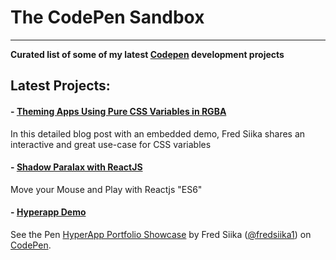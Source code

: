 # The CodePen Sandbox
---
**Curated list of some of my latest [Codepen](https://codepen.io/fredsiika) development projects**


## Latest Projects: 

#### - [Theming Apps Using Pure CSS Variables in RGBA]()
In this detailed blog post with an embedded demo, Fred Siika shares an interactive and great use-case for CSS variables
#### - [Shadow Paralax with ReactJS](https://codepen.io/fredsiika1/pen/YvvXmW?editors=0110)
Move your Mouse and Play with Reactjs "ES6"
#### - [Hyperapp Demo](https://codepen.io/fredsiika1/pen/OaGBMo)

<p data-height="295" data-theme-id="dark" data-slug-hash="OaGBMo" data-default-tab="css,result" data-user="fredsiika1" data-pen-title="HyperApp Portfolio Showcase" data-preview="true" class="codepen">See the Pen <a href="https://codepen.io/fredsiika1/pen/OaGBMo/">HyperApp Portfolio Showcase</a> by Fred Siika (<a href="https://codepen.io/fredsiika1">@fredsiika1</a>) on <a href="https://codepen.io">CodePen</a>.</p>
<script async src="https://static.codepen.io/assets/embed/ei.js"></script>
